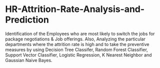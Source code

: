 # HR-Attrition-Rate-Analysis-and-Prediction
Identification of the Employees who are most likely to switch the jobs for package negotiations &amp; Job offerings. Also, Analyzing the particular departments where the attrition rate is high and to take the preventive measures by using Decision Tree Classifer, Random Forest Classifier, Support Vector Classifier, Logistic Regression, K Nearest Neighbor and Gaussian Naive Bayes.
